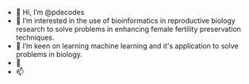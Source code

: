 - 👋 Hi, I’m @pdecodes
- 👀 I’m interested in the use of bioinformatics in reproductive biology research to solve problems in enhancing female fertility preservation techniques.
- 🌱 I’m keen on learning machine learning and it's application to solve problems in biology.
- 💞️ 
- 📫 

<!---
pdecodes/pdecodes is a ✨ special ✨ repository because its `README.md` (this file) appears on your GitHub profile.
You can click the Preview link to take a look at your changes.
--->
